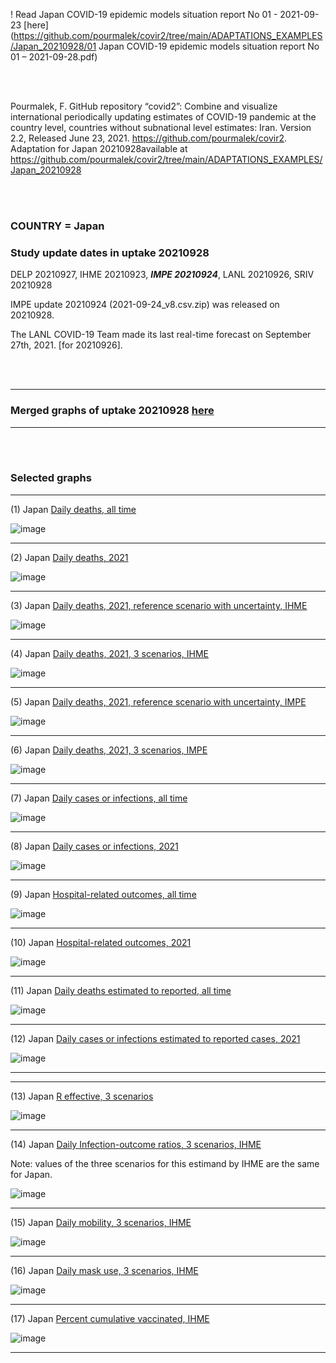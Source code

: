 ! Read Japan COVID-19 epidemic models situation report No 01 - 2021-09-23 [here](https://github.com/pourmalek/covir2/tree/main/ADAPTATIONS_EXAMPLES/Japan_20210928/01 Japan COVID-19 epidemic models situation report No 01 – 2021-09-28.pdf)

<br/><br/>

Pourmalek, F. GitHub repository “covid2”: Combine and visualize international periodically updating estimates of COVID-19 pandemic at the country level, countries without subnational level estimates: Iran. Version 2.2, Released June 23, 2021. https://github.com/pourmalek/covir2. Adaptation for Japan 20210928available at https://github.com/pourmalek/covir2/tree/main/ADAPTATIONS_EXAMPLES/Japan_20210928

<br/><br/>

### COUNTRY = Japan

### Study update dates in uptake 20210928

DELP 20210927, IHME 20210923, **_IMPE 20210924_**, LANL 20210926, SRIV 20210928


IMPE update 20210924 (2021-09-24_v8.csv.zip) was released on 20210928.

The LANL COVID-19 Team made its last real-time forecast on September 27th, 2021. [for 20210926].

<br/><br/>


****

### Merged graphs of uptake 20210928 [here](https://github.com/pourmalek/covir2/blob/main/ADAPTATIONS_EXAMPLES/Japan_20210928/graphs%20merged%2020210928.pdf)

****

<br/><br/>


### Selected graphs

****

(1) Japan [Daily deaths, all time](https://github.com/pourmalek/covir2/blob/main/ADAPTATIONS_EXAMPLES/Japan_20210928/output/merge/graph%2011%20COVID-19%20daily%20deaths%2C%20Japan%2C%20reference%20scenarios%2C%20all%20time.pdf)

![image](https://user-images.githubusercontent.com/30849720/135185286-c1be9bc7-f462-41e6-9c3f-4f0cbe660951.png)

****

(2) Japan [Daily deaths, 2021](https://github.com/pourmalek/covir2/blob/main/ADAPTATIONS_EXAMPLES/Japan_20210928/output/merge/graph%2012%20COVID-19%20daily%20deaths%2C%20Japan%2C%20reference%20scenarios.pdf)

![image](https://user-images.githubusercontent.com/30849720/135185326-6b823406-843a-4eed-9c50-271687995e56.png)

****

(3) Japan [Daily deaths, 2021, reference scenario with uncertainty, IHME](https://github.com/pourmalek/covir2/blob/main/ADAPTATIONS_EXAMPLES/Japan_20210928/output/merge/graph%2014%20COVID-19%20daily%20deaths%2C%20Japan%2C%20reference%20scenario%20with%20uncertainty%2C%20IHME.pdf)

![image](https://user-images.githubusercontent.com/30849720/135185365-911c465b-1371-4539-8441-6259a5d579cd.png)

****

(4) Japan [Daily deaths, 2021, 3 scenarios, IHME](https://github.com/pourmalek/covir2/blob/main/ADAPTATIONS_EXAMPLES/Japan_20210928/output/merge/graph%2015%20COVID-19%20daily%20deaths%2C%20Japan%2C%203%20scenarios%2C%20IHME.pdf)

![image](https://user-images.githubusercontent.com/30849720/135185431-3159a7cb-4188-4b45-aae4-f4440a8d477b.png)

****

(5) Japan [Daily deaths, 2021, reference scenario with uncertainty, IMPE](https://github.com/pourmalek/covir2/blob/main/ADAPTATIONS_EXAMPLES/Japan_20210928/output/merge/graph%2016%20COVID-19%20daily%20deaths%2C%20Japan%2C%20reference%20scenario%20with%20uncertainty%2C%20IMPE.pdf)

![image](https://user-images.githubusercontent.com/30849720/135185479-640f3f91-2940-4dcd-8567-0243b88c06ef.png)

****

(6) Japan [Daily deaths, 2021, 3 scenarios, IMPE](https://github.com/pourmalek/covir2/blob/main/ADAPTATIONS_EXAMPLES/Japan_20210928/output/merge/graph%2017%20COVID-19%20daily%20deaths%2C%20Japan%2C%203%20scenarios%2C%20IMPE.pdf)

![image](https://user-images.githubusercontent.com/30849720/135185541-ceb24f59-42aa-4378-8655-4633c652a8e7.png)

****

(7) Japan [Daily cases or infections, all time](https://github.com/pourmalek/covir2/blob/main/ADAPTATIONS_EXAMPLES/Japan_20210928/output/merge/graph%2021%20COVID-19%20daily%20cases%2C%20Japan%2C%20reference%20scenarios%2C%20all%20time.pdf)

![image](https://user-images.githubusercontent.com/30849720/135185611-34fcf401-9e2f-40ac-b562-51c864aed5be.png)
  
****

(8) Japan [Daily cases or infections, 2021](https://github.com/pourmalek/covir2/blob/main/ADAPTATIONS_EXAMPLES/Japan_20210928/output/merge/graph%2022%20COVID-19%20daily%20cases%2C%20Japan%2C%20reference%20scenarios.pdf)

![image](https://user-images.githubusercontent.com/30849720/135185661-7907f573-511f-4b13-801c-6a3345317b5a.png)
  
****

(9) Japan [Hospital-related outcomes, all time](https://github.com/pourmalek/covir2/blob/main/ADAPTATIONS_EXAMPLES/Japan_20210928/output/merge/graph%2071a%20COVID-19%20hospital-related%20outcomes%2C%20all%20time.pdf)

![image](https://user-images.githubusercontent.com/30849720/135185706-814f134c-a790-4c5d-a784-fc25d0212583.png)

****

(10) Japan [Hospital-related outcomes, 2021](https://github.com/pourmalek/covir2/blob/main/ADAPTATIONS_EXAMPLES/Japan_20210928/output/merge/graph%2072%20COVID-19%20hospital-related%20outcomes%2C%20wo%20extremes%2C%202021.pdf)

![image](https://user-images.githubusercontent.com/30849720/135185750-17a59b57-ba79-4740-9c2b-25950736c9f4.png)

****

(11) Japan [Daily deaths estimated to reported, all time](https://github.com/pourmalek/covir2/blob/main/ADAPTATIONS_EXAMPLES/Japan_20210928/output/merge/graph%2091%20COVID-19%20daily%20deaths%20estimated%20to%20reported%2C%20Japan%2C%20reference%20scenarios%2C%20all%20time.pdf)

![image](https://user-images.githubusercontent.com/30849720/135185830-c317522c-f947-4373-a9fd-230ea3c270eb.png)
    
****

(12) Japan [Daily cases or infections estimated to reported cases, 2021](https://github.com/pourmalek/covir2/blob/main/ADAPTATIONS_EXAMPLES/Japan_20210928/output/merge/graph%2094%20COVID-19%20daily%20cases%20estimated%20to%20reported%2C%20Japan%2C%20reference%20scenarios.pdf) 

![image](https://user-images.githubusercontent.com/30849720/135185879-94243069-5450-4b35-a36a-3f2f99c2d4a4.png)
  
****
****

(13) Japan [R effective, 3 scenarios](https://github.com/pourmalek/covir2/blob/main/ADAPTATIONS_EXAMPLES/Japan_20210928/output/IHME/graph%2039%20COVID-19%20R%20effective%2C%20Japan%2C%203%20scenarios%2001jun2021%20on.pdf)

![image](https://user-images.githubusercontent.com/30849720/135185937-fb2c5c3e-2da0-4692-b56c-8eb864011327.png)

****

(14) Japan [Daily Infection-outcome ratios, 3 scenarios, IHME](https://github.com/pourmalek/covir2/blob/main/ADAPTATIONS_EXAMPLES/Japan_20210928/output/IHME/graph%2021g%20COVID-19%20daily%20Infection%20outcomes%20ratios%2C%20Japan%203%20scenarios%2C%20IHME.pdf)

Note: values of the three scenarios for this estimand by IHME are the same for Japan.  

![image](https://user-images.githubusercontent.com/30849720/135185995-f9007d50-993b-4e4e-8725-36cb621fe700.png)

****

(15) Japan [Daily mobility, 3 scenarios, IHME](https://github.com/pourmalek/covir2/blob/main/ADAPTATIONS_EXAMPLES/Japan_20210928/output/IHME/graph%2033%20COVID-19%20daily%20mobility%2C%20Japan%2C%203%20scenarios.pdf)

![image](https://user-images.githubusercontent.com/30849720/135186037-f29dbd7d-26d8-48ea-84b2-cfebfc38a9d1.png)

****

(16) Japan [Daily mask use, 3 scenarios, IHME](https://github.com/pourmalek/covir2/blob/main/ADAPTATIONS_EXAMPLES/Japan_20210928/output/IHME/graph%2034%20COVID-19%20daily%20mask_use%2C%20Japan%2C%203%20scenarios.pdf)

![image](https://user-images.githubusercontent.com/30849720/135186084-9934d23b-ba1a-4128-80ce-608bebf8dfe2.png)

****

(17) Japan [Percent cumulative vaccinated, IHME](https://github.com/pourmalek/covir2/blob/main/ADAPTATIONS_EXAMPLES/Japan_20210928/output/IHME/graph%2037%20COVID-19%20percent%20cumulative%20vaccinated%2C%20Japan.pdf)

![image](https://user-images.githubusercontent.com/30849720/135186142-e87d0c9a-b1aa-4125-a19b-2a7b1d5b8dc5.png)

****



